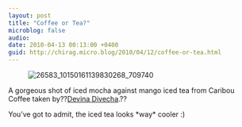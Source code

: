 ```yaml
---
layout: post
title: "Coffee or Tea?"
microblog: false
audio: 
date: 2010-04-13 00:13:00 +0400
guid: http://chirag.micro.blog/2010/04/12/coffee-or-tea.html
---
```

<figure><img alt="26583_10150161139830268_709740" src="http://www.chirag.biz/uploads/2018/24b6443f1a.jpg"></figure><p>A gorgeous shot of iced mocha against mango iced tea from Caribou Coffee taken by??<a href="http://posterous.com/people/5fiRbom5LZYd" target="_blank">Devina Divecha</a>.??</p>
<p>You’ve got to admit, the iced tea looks *way* cooler :)</p>
